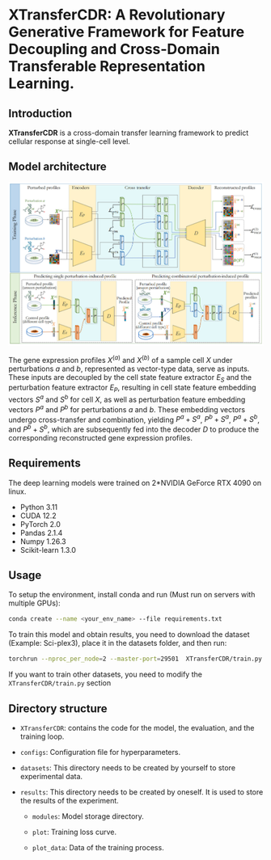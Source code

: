 # XTransferCDR: A Revolutionary Generative Framework for Feature Decoupling and Cross-Domain Transferable Representation Learning.



## Introduction

**XTransferCDR** is a cross-domain transfer learning framework to predict cellular response at single-cell level.

## Model architecture

![framework](framework.png)

The gene expression profiles $X^{(a)}$ and $X^{(b)}$ of a sample cell $X$ under perturbations $a$ and $b$, represented as vector-type data, serve as inputs. These inputs are decoupled by the cell state feature extractor $E_S$ and the perturbation feature extractor $E_P$, resulting in cell state feature embedding vectors $S^a$ and $S^b$ for cell $X$, as well as perturbation feature embedding vectors $P^a$ and $P^b$ for perturbations $a$ and $b$. These embedding vectors undergo cross-transfer and combination, yielding $P^a + S^a$, $P^b + S^a$, $P^a + S^b$, and $P^b + S^b$, which are subsequently fed into the decoder $D$ to produce the corresponding reconstructed gene expression profiles.

## Requirements

The deep learning models were trained on 2*NVIDIA GeForce RTX 4090 on linux.

+ Python 3.11
+ CUDA 12.2
+ PyTorch 2.0
+ Pandas 2.1.4
+ Numpy 1.26.3
+ Scikit-learn 1.3.0

## Usage

To setup the environment, install conda and run (Must run on servers with multiple GPUs):

```bash
conda create --name <your_env_name> --file requirements.txt
```

To train this model and obtain results, you need to download the dataset (Example: Sci-plex3), place it in the datasets folder, and then run:


```bash
torchrun --nproc_per_node=2 --master-port=29501  XTransferCDR/train.py
```

If you want to train other datasets, you need to modify the `XTransferCDR/train.py` section

## Directory structure

+ `XTransferCDR`: contains the code for the model, the evaluation, and the training loop.

+ `configs`: Configuration file for hyperparameters.

+ `datasets`: This directory needs to be created by yourself to store experimental data.

+ `results`: This directory needs to be created by oneself. It is used to store the results of the experiment.

    + `modules`: Model storage directory.

    + `plot`: Training loss curve.

    + `plot_data`: Data of the training process.
